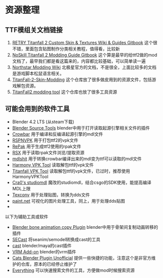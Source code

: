 
# 资源整理
## TTF模组关文档链接
1. [RETRY Titanfall 2 Custom Skin & Textures Wiki & Guides Gitbook](https://retryy.gitbook.io/tf2/) 这个很不错，里面包含贴图制作分类相关教程，值得看，比较新
2. [NoSkill Titanfall 2 Modding Guide Gitbook](https://noskill.gitbook.io/titanfall2/) 这个算是最早的给ttf2做的mod文档了，最早我们都是看这篇来的，内容都比较基础，可以简单读一遍
3. [Northstar Modding Wiki](https://docs.northstar.tf/Modding/repak/map/) 北极星官方的文档，不是很全，上面比较多的文档是游戏脚本松鼠语言相关。
4. [TitanFall-2-Skin-Modding](https://github.com/BigSpice/TitanFall-2-Skin-Modding) 这个仓库放了很多做皮用到的资源文件，包括游戏解包资源。
5. [TitanFall2 modding tool](https://github.com/SenorGeese/RETRY-TF2/tree/main) 这个仓库也放了很多工具资源


## 可能会用到的软件工具
- Blender 4.2 LTS (从steam下载)
- [Blender Source Tools](http://steamreview.org/BlenderSourceTools/) blender中用于打开读取起源引擎相关文件的插件
- [Crowbar](https://github.com/ZeqMacaw/Crowbar) 用于编译和反编译起源引擎的mdl文件
- [RSPNVPK](https://github.com/taskinoz/RSPNVPK) 用于打包ttf2的vpk文件
- [RePak](https://github.com/r-ex/RePak) 用于生成ttf2使用的rpak文件
- [RSX](https://github.com/r-ex/rsx) 用于读取rpak文件浏览/提取资源
- [mdlshit](https://github.com/headassbtw/mdlshit) 用于转换crowbar编译出来的mdl变为ttf可以读取的mdl文件
- [Harmony VPK Tool](https://github.com/harmonytf/HarmonyVPKTool) 读取解包ttf的vpk文件
- [Titanfall VPK Tool](https://cra0.net/public/bin-published/Titanfall_VPKTool3.4_Portable.zip) 读取解包ttf的vpk文件，已过时，推荐使用HarmonyVPKTool
- [Cra0's studiomdl](https://cra0.net/blog/posts/archived/2014/studiomdl-2013/) 魔改的studiomdl，结合csgo的SDK使用，能提高编译MDL上限
- [Texconv](https://github.com/microsoft/DirectXTex/wiki/Texconv) 用于处理贴图，转换为dds文件
- [paint.net](https://www.getpaint.net/) 可视化的图片处理工具，同上，用于处理dds贴图
-  
以下为辅助工具或软件

- [Blender bone animation copy Plugin](https://github.com/kumopult/blender_BoneAnimCopy) blender中用于骨架间复制动画转移的插件
- [SECast](https://dtzxporter.com/tools/secast) 将seanim/semodel转换成cast的工具
- [cast](https://github.com/dtzxporter/cast) blender/maya的cast插件
- [VRM Add-on](https://vrm-addon-for-blender.info/en/) blender的vrm插件
- [Cats Blender Plugin Unofficial](https://github.com/teamneoneko/Cats-Blender-Plugin-Unofficial-) 提供一些快捷的功能，注意这个是非官方维护的仓库，原本的已经停止维护了
- [Everything](https://www.voidtools.com/) 可以快速搜索文件的工具，方便做mod时候搜索资源
